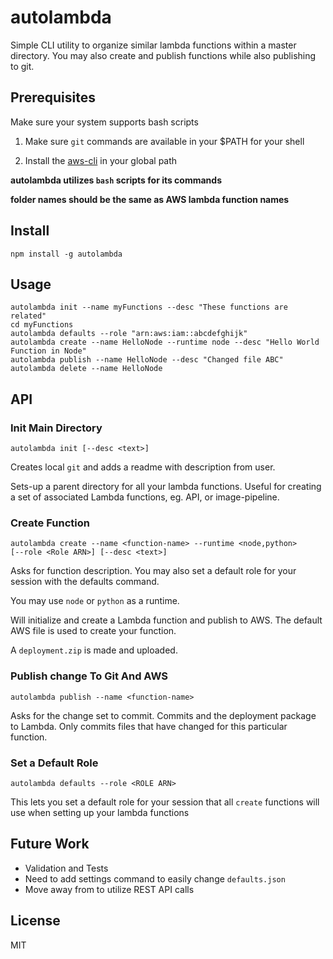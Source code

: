 

# autolambda 
Simple CLI utility to organize similar lambda functions within a master directory. You may also create and publish functions while also publishing to git.

## Prerequisites 

Make sure your system supports bash scripts


1. Make sure `git` commands are available in your $PATH for your shell

2. Install the [aws-cli](https://aws.amazon.com/cli/) in your global path 

**autolambda utilizes `bash` scripts for its commands**

**folder names should be the same as AWS lambda function names**

## Install
```shell
npm install -g autolambda
```

## Usage

```shell
autolambda init --name myFunctions --desc "These functions are related"
cd myFunctions
autolambda defaults --role "arn:aws:iam::abcdefghijk"
autolambda create --name HelloNode --runtime node --desc "Hello World Function in Node"      
autolambda publish --name HelloNode --desc "Changed file ABC"      
autolambda delete --name HelloNode 
```
## API


### Init Main Directory
```shell
autolambda init [--desc <text>] 
```

Creates local `git` and adds a readme with description from user.

Sets-up a parent directory for all your lambda functions. Useful for creating a set of associated Lambda functions, eg. API, or image-pipeline.

### Create Function
```shell
autolambda create --name <function-name> --runtime <node,python> 
[--role <Role ARN>] [--desc <text>] 
```
Asks for function description.  You may also set a default role for your session with the defaults command.

You may use `node` or `python` as a runtime. 

Will initialize and create a Lambda function and publish to AWS. The default AWS file is used to create your function. 


A `deployment.zip` is made and uploaded. 

### Publish change To Git And AWS

```shell
autolambda publish --name <function-name> 
```
Asks for the change set to commit. Commits and the deployment package to Lambda. Only commits files that have changed for this particular function.

### Set a Default Role
```shell
autolambda defaults --role <ROLE ARN> 
```
This lets you set a default role for your session that all `create` functions will use when setting up your lambda functions


## Future Work

* Validation and Tests 
* Need to add settings command to easily change `defaults.json`
* Move away from to utilize REST API calls

## License
MIT
